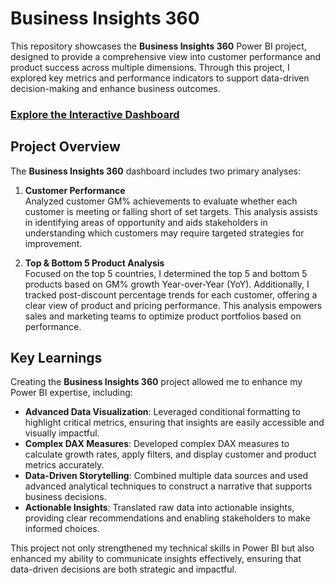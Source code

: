 # Business Insights 360

This repository showcases the **Business Insights 360** Power BI project, designed to provide a comprehensive view into customer performance and product success across multiple dimensions. Through this project, I explored key metrics and performance indicators to support data-driven decision-making and enhance business outcomes.

### [Explore the Interactive Dashboard](https://app.powerbi.com/view?r=eyJrIjoiZmVjMGNhNjktNzFmNi00MWMyLWJkZDQtYTQ2MjVmMmE2ZmRkIiwidCI6ImM2ZTU0OWIzLTVmNDUtNDAzMi1hYWU5LWQ0MjQ0ZGM1YjJjNCJ9)

## Project Overview
The **Business Insights 360** dashboard includes two primary analyses:

1. **Customer Performance**  
   Analyzed customer GM% achievements to evaluate whether each customer is meeting or falling short of set targets. This analysis assists in identifying areas of opportunity and aids stakeholders in understanding which customers may require targeted strategies for improvement.

2. **Top & Bottom 5 Product Analysis**  
   Focused on the top 5 countries, I determined the top 5 and bottom 5 products based on GM% growth Year-over-Year (YoY). Additionally, I tracked post-discount percentage trends for each customer, offering a clear view of product and pricing performance. This analysis empowers sales and marketing teams to optimize product portfolios based on performance.

## Key Learnings
Creating the **Business Insights 360** project allowed me to enhance my Power BI expertise, including:

- **Advanced Data Visualization**: Leveraged conditional formatting to highlight critical metrics, ensuring that insights are easily accessible and visually impactful.
- **Complex DAX Measures**: Developed complex DAX measures to calculate growth rates, apply filters, and display customer and product metrics accurately.
- **Data-Driven Storytelling**: Combined multiple data sources and used advanced analytical techniques to construct a narrative that supports business decisions.
- **Actionable Insights**: Translated raw data into actionable insights, providing clear recommendations and enabling stakeholders to make informed choices.

This project not only strengthened my technical skills in Power BI but also enhanced my ability to communicate insights effectively, ensuring that data-driven decisions are both strategic and impactful.
